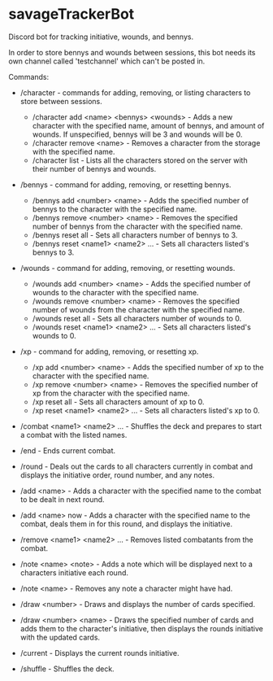 # savageTrackerBot
Discord bot for tracking initiative, wounds, and bennys.

In order to store bennys and wounds between sessions, this bot needs its own channel called 'testchannel' which can't be posted in.

Commands:

- /character - commands for adding, removing, or listing characters to store between sessions.
  - /character add \<name> \<bennys> \<wounds> - Adds a new character with the specified name, amount of bennys, and amount of wounds.  If unspecified, bennys will be 3 and wounds will be 0.
  - /character remove \<name> - Removes a character from the storage with the specified name.
  - /character list - Lists all the characters stored on the server with their number of bennys and wounds.

- /bennys - command for adding, removing, or resetting bennys.
  - /bennys add \<number> \<name> - Adds the specified number of bennys to the character with the specified name.
  - /bennys remove \<number> \<name> - Removes the specified number of bennys from the character with the specified name.
  - /bennys reset all - Sets all characters number of bennys to 3.
  - /bennys reset \<name1> \<name2> ... - Sets all characters listed's bennys to 3.

- /wounds - command for adding, removing, or resetting wounds.
  - /wounds add \<number> \<name> - Adds the specified number of wounds to the character with the specified name.
  - /wounds remove \<number> \<name> - Removes the specified number of wounds from the character with the specified name.
  - /wounds reset all - Sets all characters number of wounds to 0.
  - /wounds reset \<name1> \<name2> ... - Sets all characters listed's wounds to 0.

- /xp - command for adding, removing, or resetting xp.
  - /xp add \<number> \<name> - Adds the specified number of xp to the character with the specified name.
  - /xp remove \<number> \<name> - Removes the specified number of xp from the character with the specified name.
  - /xp reset all - Sets all characters amount of xp to 0.
  - /xp reset \<name1> \<name2> ... - Sets all characters listed's xp to 0.

- /combat \<name1> \<name2> ... - Shuffles the deck and prepares to start a combat with the listed names.
- /end - Ends current combat.
- /round - Deals out the cards to all characters currently in combat and displays the initiative order, round number, and any notes.
- /add \<name> - Adds a character with the specified name to the combat to be dealt in next round.
- /add \<name> now - Adds a character with the specified name to the combat, deals them in for this round, and displays the initiative.
- /remove \<name1> \<name2> ... - Removes listed combatants from the combat.
- /note \<name> \<note> - Adds a note which will be displayed next to a characters initiative each round.
- /note \<name> - Removes any note a character might have had.
- /draw \<number> - Draws and displays the number of cards specified.
- /draw \<number> \<name> - Draws the specified number of cards and adds them to the character's initiative, then displays the rounds initiative with the updated cards.
- /current - Displays the current rounds initiative.
- /shuffle - Shuffles the deck.
